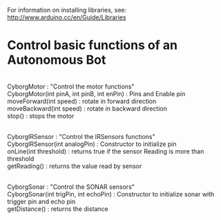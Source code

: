 For information on installing libraries, see: http://www.arduino.cc/en/Guide/Libraries



<h1>  Control basic functions of an Autonomous Bot</h1>




<br>
CyborgMotor :   "Control the motor functions"
              <br> CyborgMotor(int pinA, int pinB, int enPin) : Pins and Enable pin 
               <br> moveForward(int speed) : rotate in forward direction
              <br> moveBackward(int speed) : rotate in backward direction
               <br > stop() : stops the motor


<br> CyborgIRSensor :   "Control the IRSensors functions"
                <br> CyborgIRSensor(int analogPin) : Constructor to initialize pin
               <br> onLine(int threshold) : returns true if the sensor Reading is more than threshold
               <br> getReading() : returns the value read by sensor


<br> CyborgSonar :   "Control the SONAR sensors"
                <br> CyborgSonar(int trigPin, int echoPin) : Constructor to initialize sonar with trigger pin and echo pin 
               <br> getDistance() : returns the distance


            
